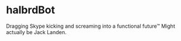 # halbrdBot
Dragging Skype kicking and screaming into a functional future™
Might actually be Jack Landen.
